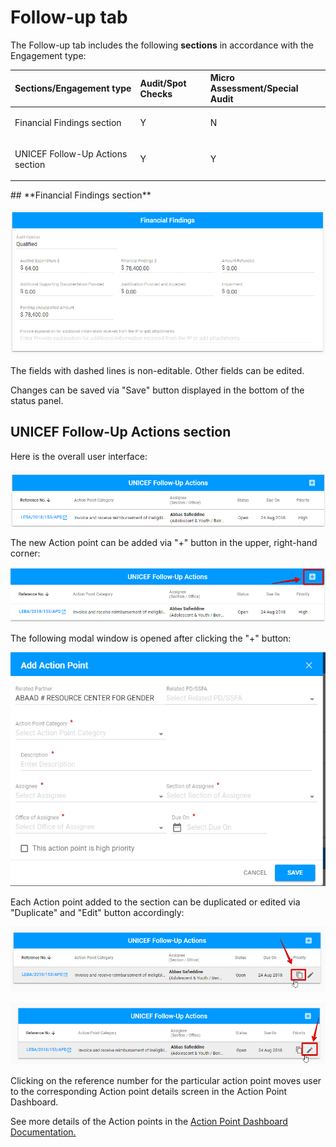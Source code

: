 # Follow-up tab

The Follow-up tab includes the following  **sections** in accordance with the Engagement type: 

<table>
  <thead>
    <tr>
      <th style="text-align:left">Sections/Engagement type</th>
      <th style="text-align:left">Audit/Spot Checks</th>
      <th style="text-align:left">Micro Assessment/Special Audit</th>
    </tr>
  </thead>
  <tbody>
    <tr>
      <td style="text-align:left">
        <p></p>
        <p>Financial Findings section</p>
      </td>
      <td style="text-align:left">Y</td>
      <td style="text-align:left">N</td>
    </tr>
    <tr>
      <td style="text-align:left">
        <p></p>
        <p>UNICEF Follow-Up Actions section</p>
      </td>
      <td style="text-align:left">Y</td>
      <td style="text-align:left">Y</td>
    </tr>
  </tbody>
</table>## **Financial Findings section** 

![Financial Findings section: overall user interface](../../../.gitbook/assets/108.png)

The fields with dashed lines is non-editable. Other fields can be edited.

Changes can be saved via "Save" button displayed in the bottom of the status panel.

## **UNICEF Follow-Up Actions section**  

Here is the overall user interface: 

![UNICEF Follow-Up Actions section: the overall user interface](../../../.gitbook/assets/110.png)

The new Action point can be added via "+" button in the upper, right-hand corner: 

![Add Action Point button](../../../.gitbook/assets/112.png)

The following modal window is opened after clicking the "+" button: 

![Add Action Point modal window](../../../.gitbook/assets/111.png)

Each Action point added to the section can be duplicated or edited via "Duplicate" and "Edit" button accordingly:

![Duplicate button](../../../.gitbook/assets/113.png)

![Edit button](../../../.gitbook/assets/114.png)

Clicking on the reference number for the particular action point moves user to the corresponding Action point details screen in the Action Point Dashboard. 

See more details of the Action points in the [Action Point Dashboard Documentation.](https://new-company.gitbook.io/action-points-dashboard/)  


  


  






